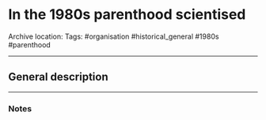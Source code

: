 # In the 1980s parenthood scientised
Archive location:
Tags: #organisation #historical_general #1980s #parenthood


---
## General description

---
### Notes